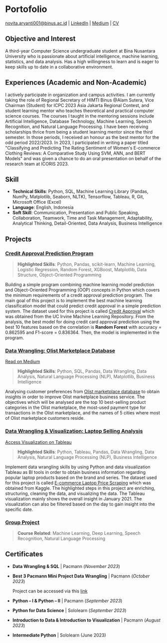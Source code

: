 # Portofolio

novita.aryanti001@binus.ac.id | [LinkedIn](https://www.linkedin.com/in/novita-aryanti/) | [Medium](https://medium.com/@novitaaryanti25) | [CV]()

## Objective and Interest
A third-year Computer Science undergraduate student at Bina Nusantara University who is passionate about artificial intelligence, machine learning, statistics, and data analysis. Has a high willingness to learn and is eager to keep skills up to date in a collaborative environment.



## Experiences (Academic and Non-Academic)
I actively participate in organization and campus activities. I am currently taking the role of Regional Secretary of HIMTI Binus @Alam Sutera, Vice Chairman (Student) for ICPC 2023 Asia Jakarta Regional Contest, and student learning mentor who teaches theoretical and practical computer science courses. The courses I taught in the mentoring sessions include Artificial Intelligence, Database Technology, Machine Learning, Speech Recognition, and Natural Language Processing. I have been receiving scholarships thrice from being a student learning mentor since the third semester. In those periods, I received an honour as the best mentor for the odd period 2022/2023. In 2023, I participated in writing a paper titled "Classifying and Predicting The Rating Sentiment of Women's E-commerce Clothing Reviews: A Comparative Study Using SVM, ANN, and BERT Models" and was given a chance to do an oral presentation on behalf of the research team at ICORIS 2023.



## Skill
- **Technical Skills**: Python, SQL, Machine Learning Library (Pandas, NumPy, Matplotlib, Seaborn, NLTK), Tensorflow, Tableau, R, Git, Microsoft Office (Excel)
- **Language**: English, Indonesia
- **Soft Skill**: Communication, Presentation and Public Speaking, Collaboration, Teamwork, Time and Task Management, Adaptability, Analytical Thinking, Detail-Oriented, Data Analysis, Business Intelligence



## Projects
### [Credit Approval Prediction Program](https://github.com/novitaaryanti/credit_approval_prediction_project#readme)
> **Highlighted Skills**:
> Python, Pandas, scikit-learn, Machine Learning, Logistic Regression, Random Forest, XGBoost, Matplotlib, Data Structure, Object-Oriented Programming

Building a simple program combining machine learning model prediction and Object-Oriented Programming (OOP) concepts in Python which covers the minimum requirements of a credit approval prediction program. The main goal of this project is to implement the best machine learning classification model that could predict credit approval in a simple prediction system. The dataset used for this project is called [Credit Approval](https://archive.ics.uci.edu/dataset/27/credit+approval) which was obtained from the UC Irvine Machine Learning Repository. From the analysis, the best model for doing credit card approval prediction using the best 10 features based on the correlation is **Random Forest** with accuracy = 0.862595 and F1-score = 0.836364. Then, the model is implemented in the program.


### [Data Wrangling: Olist Marketplace Database](https://github.com/novitaaryanti/olist_marketplace_wrangling_project#readme)

[Read on Medium](https://medium.com/@novitaaryanti25/data-wrangling-project-customer-preferences-analysis-from-marketplace-564cfe24b484)

> **Highlighted Skills**:
> Python, SQL, Pandas, Data Wrangling, Data Analysis, Natural Language Processing (NLP), Matplotlib, Business Intelligence

Analysing customer preferences from [Olist marketplace database](https://www.kaggle.com/datasets/olistbr/brazilian-ecommerce/data) to obtain insights in order to improve Olist marketplace business service. The objectives which will be analysed are the top 10 best-selling product categories in the Olist marketplace, the most-used payment type for transactions in the Olist marketplace, and the names of 5 cities where most of Olist marketplace customers reside.


### [Data Wrangling & Visualization: Laptop Selling Analysis](https://github.com/novitaaryanti/laptop-selling-analysis-project#readme)

[Access Visualization on Tableau](https://public.tableau.com/app/profile/novita.aryanti/viz/LaptopSellinginTokopediaJanuary2021/Dashboard1)

> **Highlighted Skills**:
> Python, Tableau, Pandas, Data Wrangling, Data Analysis, Natural Language Processing (NLP), Business Intelligence

Implement data wrangling skills by using Python and data visualization Tableau as BI tools in order to obtain business information regarding popular laptop products based on the brand and series. The dataset used for this project is called [E-commerce Laptop Price Scraping](https://www.kaggle.com/datasets/artakusuma/laptopecomercee) which was obtained from Kaggle. The highlighted steps in this project are enriching, structuring, cleaning the data, and visualizing the data. The Tableau visualization mainly shows the overall insight in January 2021. The visualization can also be filtered based on the day to gain insight into the specific date.


### [Group Project](https://github.com/novitaaryanti/portofolio_semester_project)

> **Course Related**:
> Machine Learning, Deep Learning, Speech Recognition, Natural Language Processing


## Certificates
- **Data Wrangling & SQL** | Pacmann	(_November 2023_)
- **Best 3 Pacmann Mini Project Data Wrangling** | Pacmann	(_October 2023_)

  Project can be accessed via this [link](https://github.com/novitaaryanti/edtech-product-survey-wrangling-project#readme)
  
- **Python – I & Python – II** | Pacmann	(_September 2023_)
- **Python for Data Science** | Sololearn	(_September 2023_)
- **Introduction to Data & Introduction to Visualization** | Pacmann	(_August 2023_)
- **Intermediate Python** | Sololearn	(June 2023)
